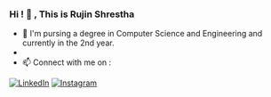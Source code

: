 ### Hi ! 👋 , This is Rujin Shrestha


<!--
**TheNyachhon/THENYACHHON** is a ✨ _special_ ✨ repository because its `README.md` (this file) appears on your GitHub profile.

Here are some ideas to get you started:

- 🔭 I’m currently working on ...
- 🌱 I’m currently learning ...
- 👯 I’m looking to collaborate on ...
- 🤔 I’m looking for help with ...
- 💬 Ask me about ...
- 📫 How to reach me: ...
- 😄 Pronouns: ...
- ⚡ Fun fact: ...
-->
- 🔭 I'm pursing a degree in Computer Science and Engineering and currently in the 2nd year.
- 
- 📫 Connect with me on :

<a href='https://www.linkedin.com/in/rujin-shrestha-654080193' target="_blank" rel="noopener noreferrer">![LinkedIn](https://img.shields.io/badge/LinkedIn-0A66C2?style=for-the-badge&logo=LinkedIn&logoColor=white)</a>
<a href='https://www.instagram.com/rujin_shrestha/' target="_blank" rel="noopener noreferrer">![Instagram](https://img.shields.io/badge/Instagram-E4405F?style=for-the-badge&logo=Instagram&logoColor=white)</a>


